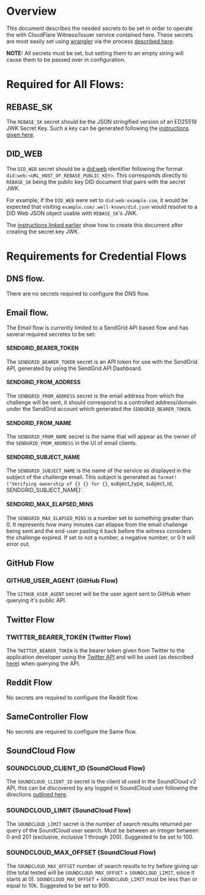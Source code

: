 # Overview

This document describes the needed secrets to be set in order to operate the with CloudFlare Witness/Issuer service contained here. These secrets are most easily set using [wrangler](https://developers.cloudflare.com/workers/wrangler/get-started/) via the process [described here](https://blog.cloudflare.com/workers-secrets-environment/).

**NOTE:** All secrets must be set, but setting them to an empty string will cause them to be passed over in configuration. 

# Required for All Flows:
## REBASE_SK
The `REBASE_SK` secret should be the JSON stringified version of an ED25519 JWK Secret Key. Such a key can be generated following the [instructions given here](https://www.spruceid.dev/didkit/didkit-examples/did-web-in-minutes).

## DID_WEB
The `DID_WEB` secret should be a [did:web](https://w3c-ccg.github.io/did-method-web/) identifier following the format `did:web:<URL_HOST_OF_REBASE_PUBLIC_KEY>`. This corresponds directly to `REBASE_SK` being the public key DID document that pairs with the secret JWK. 

For example, if the `DID_WEB` were set to `did:web:example.com`, it would be expected that visiting `example.com/.well-known/did.json` would resolve to a DID Web JSON object usable with `REBASE_SK`'s JWK. 

The [instructions linked earlier](https://www.spruceid.dev/didkit/didkit-examples/did-web-in-minutes) show how to create this document after creating the secret key JWK.

# Requirements for Credential Flows

## DNS flow.

There are no secrets required to configure the DNS flow.

## Email flow.

The Email flow is currently limited to a SendGrid API based flow and has several required secretes to be set:

#### SENDGRID_BEARER_TOKEN
The `SENDGRID_BEARER_TOKEN` secret is an API token for use with the SendGrid API, generated by using the SendGrid API Dashboard.

#### SENDGRID_FROM_ADDRESS
The `SENDGRID_FROM_ADDRESS` secret is the email address from which the challenge will be sent, it should correspond to a controlled address/domain under the SendGrid account which generated the `SENDGRID_BEARER_TOKEN`.

#### SENDGRID_FROM_NAME
The `SENDGRID_FROM_NAME` secret is the name that will appear as the owner of the `SENDGRID_FROM_ADDRESS` in the UI of email clients.

#### SENDGRID_SUBJECT_NAME
The `SENDGRID_SUBJECT_NAME` is the name of the service as displayed in the subject of the challenge email. This subject is generated as `format!("Verifying ownership of {} {} for {}`, subject_type, subject_id, SENDGRID_SUBJECT_NAME)`.

#### SENDGRID_MAX_ELAPSED_MINS
The `SENDGRID_MAX_ELAPSED_MINS` is a number set to something greater than 0. It represents how many minutes can ellapse from the email challenge being sent and the end-user pasting it back before the witness considers the challenge expired. If set to not a number, a negative number, or 0 it will error out.

## GitHub Flow

### GITHUB_USER_AGENT (GitHub Flow)
The `GITHUB_USER_AGENT` secret will be the user agent sent to GitHub when querying it's public API.

## Twitter Flow
### TWITTER_BEARER_TOKEN (Twitter Flow)
The `TWITTER_BEARER_TOKEN` is the bearer token given from Twitter to the application developer using the [Twitter API](https://developer.twitter.com/en/docs/twitter-api) and will be used (as described [here](https://developer.twitter.com/en/docs/authentication/oauth-2-0/bearer-tokens)) when querying the API.

## Reddit Flow

No secrets are required to configure the Reddit flow.

## SameController Flow

No secrets are required to configure the Same flow.

## SoundCloud Flow
### SOUNDCLOUD_CLIENT_ID (SoundCloud Flow)
The `SOUNDCLOUD_CLIENT_ID` secret is the client id used in the SoundCloud v2 API, this can be discovered by any logged in SoundCloud user following the directions [outlined here](https://stackoverflow.com/a/54174507).

### SOUNDCLOUD_LIMIT (SoundCloud Flow)
The `SOUNDCLOUD_LIMIT` secret is the number of search results returned per query of the SoundCloud user search. Must be between an integer between 0 and 201 (exclusive, inclusive 1 through 200). Suggested to be set to 100.

### SOUNDCLOUD_MAX_OFFSET (SoundCloud Flow)
The `SOUNDCLOUD_MAX_OFFSET` number of search results to try before giving up (the total tested will be `SOUNDCLOUD_MAX_OFFSET` + `SOUNDCLOUD_LIMIT`, since it starts at 0). `SOUNDCLOUD_MAX_OFFSET` + `SOUNDCLOUD_LIMIT` must be less than or equal to 10k. Suggested to be set to 900.